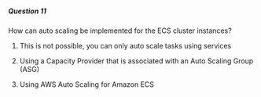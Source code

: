 ##### Question 11


How can auto scaling be implemented for the ECS cluster instances?


1. This is not possible, you can only auto scale tasks using services

2. Using a Capacity Provider that is associated with an Auto Scaling Group (ASG)

3. Using AWS Auto Scaling for Amazon ECS

